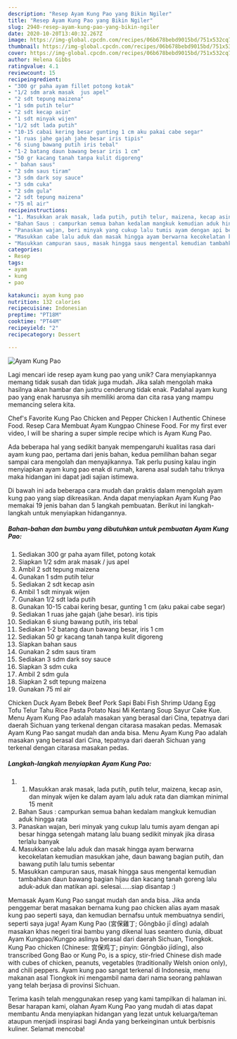 ```yaml
---
description: "Resep Ayam Kung Pao yang Bikin Ngiler"
title: "Resep Ayam Kung Pao yang Bikin Ngiler"
slug: 2940-resep-ayam-kung-pao-yang-bikin-ngiler
date: 2020-10-20T13:40:32.267Z
image: https://img-global.cpcdn.com/recipes/06b678bebd9015bd/751x532cq70/ayam-kung-pao-foto-resep-utama.jpg
thumbnail: https://img-global.cpcdn.com/recipes/06b678bebd9015bd/751x532cq70/ayam-kung-pao-foto-resep-utama.jpg
cover: https://img-global.cpcdn.com/recipes/06b678bebd9015bd/751x532cq70/ayam-kung-pao-foto-resep-utama.jpg
author: Helena Gibbs
ratingvalue: 4.1
reviewcount: 15
recipeingredient:
- "300 gr paha ayam fillet potong kotak"
- "1/2 sdm arak masak  jus apel"
- "2 sdt tepung maizena"
- "1 sdm putih telur"
- "2 sdt kecap asin"
- "1 sdt minyak wijen"
- "1/2 sdt lada putih"
- "10-15 cabai kering besar gunting 1 cm aku pakai cabe segar"
- "1 ruas jahe gajah jahe besar iris tipis"
- "6 siung bawang putih iris tebal"
- "1-2 batang daun bawang besar iris 1 cm"
- "50 gr kacang tanah tanpa kulit digoreng"
- " bahan saus"
- "2 sdm saus tiram"
- "3 sdm dark soy sauce"
- "3 sdm cuka"
- "2 sdm gula"
- "2 sdt tepung maizena"
- "75 ml air"
recipeinstructions:
- "1. Masukkan arak masak, lada putih, putih telur, maizena, kecap asin, dan minyak wijen ke dalam ayam lalu aduk rata dan diamkan minimal 15 menit"
- "Bahan Saus : campurkan semua bahan kedalam mangkuk kemudian aduk hingga rata"
- "Panaskan wajan, beri minyak yang cukup lalu tumis ayam dengan api besar hingga setengah matang lalu buang sedikit minyak jika dirasa terlalu banyak"
- "Masukkan cabe lalu aduk dan masak hingga ayam berwarna kecokelatan kemudian masukkan jahe, daun bawang bagian putih, dan bawang putih lalu tumis sebentar"
- "Masukkan campuran saus, masak hingga saus mengental kemudian tambahkan daun bawang bagian hijau dan kacang tanah goreng lalu aduk-aduk dan matikan api. selesai......siap disantap :)"
categories:
- Resep
tags:
- ayam
- kung
- pao

katakunci: ayam kung pao 
nutrition: 132 calories
recipecuisine: Indonesian
preptime: "PT18M"
cooktime: "PT44M"
recipeyield: "2"
recipecategory: Dessert

---
```



![Ayam Kung Pao](https://img-global.cpcdn.com/recipes/06b678bebd9015bd/751x532cq70/ayam-kung-pao-foto-resep-utama.jpg)

Lagi mencari ide resep ayam kung pao yang unik? Cara menyiapkannya memang tidak susah dan tidak juga mudah. Jika salah mengolah maka hasilnya akan hambar dan justru cenderung tidak enak. Padahal ayam kung pao yang enak harusnya sih memiliki aroma dan cita rasa yang mampu memancing selera kita.

Chef&#39;s Favorite Kung Pao Chicken and Pepper Chicken l Authentic Chinese Food. Resep Cara Membuat Ayam Kungpao Chinese Food. For my first ever video, I will be sharing a super simple recipe which is Ayam Kung Pao.

Ada beberapa hal yang sedikit banyak mempengaruhi kualitas rasa dari ayam kung pao, pertama dari jenis bahan, kedua pemilihan bahan segar sampai cara mengolah dan menyajikannya. Tak perlu pusing kalau ingin menyiapkan ayam kung pao enak di rumah, karena asal sudah tahu triknya maka hidangan ini dapat jadi sajian istimewa.


Di bawah ini ada beberapa cara mudah dan praktis dalam mengolah ayam kung pao yang siap dikreasikan. Anda dapat menyiapkan Ayam Kung Pao memakai 19 jenis bahan dan 5 langkah pembuatan. Berikut ini langkah-langkah untuk menyiapkan hidangannya.

<!--inarticleads1-->

##### Bahan-bahan dan bumbu yang dibutuhkan untuk pembuatan Ayam Kung Pao:

1. Sediakan 300 gr paha ayam fillet, potong kotak
1. Siapkan 1/2 sdm arak masak / jus apel
1. Ambil 2 sdt tepung maizena
1. Gunakan 1 sdm putih telur
1. Sediakan 2 sdt kecap asin
1. Ambil 1 sdt minyak wijen
1. Gunakan 1/2 sdt lada putih
1. Gunakan 10-15 cabai kering besar, gunting 1 cm (aku pakai cabe segar)
1. Sediakan 1 ruas jahe gajah (jahe besar). iris tipis
1. Sediakan 6 siung bawang putih, iris tebal
1. Sediakan 1-2 batang daun bawang besar, iris 1 cm
1. Sediakan 50 gr kacang tanah tanpa kulit digoreng
1. Siapkan  bahan saus
1. Gunakan 2 sdm saus tiram
1. Sediakan 3 sdm dark soy sauce
1. Siapkan 3 sdm cuka
1. Ambil 2 sdm gula
1. Siapkan 2 sdt tepung maizena
1. Gunakan 75 ml air


Chicken Duck Ayam Bebek Beef Pork Sapi Babi Fish Shrimp Udang Egg Tofu Telur Tahu Rice Pasta Potato Nasi Mi Kentang Soup Sayur Cake Kue. Menu Ayam Kung Pao adalah masakan yang berasal dari Cina, tepatnya dari daerah Sichuan yang terkenal dengan citarasa masakan pedas. Memasak Ayam Kung Pao sangat mudah dan anda bisa. Menu Ayam Kung Pao adalah masakan yang berasal dari Cina, tepatnya dari daerah Sichuan yang terkenal dengan citarasa masakan pedas. 

<!--inarticleads2-->

##### Langkah-langkah menyiapkan Ayam Kung Pao:

1. 1. Masukkan arak masak, lada putih, putih telur, maizena, kecap asin, dan minyak wijen ke dalam ayam lalu aduk rata dan diamkan minimal 15 menit
1. Bahan Saus : campurkan semua bahan kedalam mangkuk kemudian aduk hingga rata
1. Panaskan wajan, beri minyak yang cukup lalu tumis ayam dengan api besar hingga setengah matang lalu buang sedikit minyak jika dirasa terlalu banyak
1. Masukkan cabe lalu aduk dan masak hingga ayam berwarna kecokelatan kemudian masukkan jahe, daun bawang bagian putih, dan bawang putih lalu tumis sebentar
1. Masukkan campuran saus, masak hingga saus mengental kemudian tambahkan daun bawang bagian hijau dan kacang tanah goreng lalu aduk-aduk dan matikan api. selesai......siap disantap :)


Memasak Ayam Kung Pao sangat mudah dan anda bisa. Jika anda penggemar berat masakan bernama kung pao chicken alias ayam masak kung pao seperti saya, dan kemudian bernafsu untuk membuatnya sendiri, seperti saya juga! Ayam Kung Pao (宮保雞丁; Gōngbǎo jī dīng) adalah masakan khas negeri tirai bambu yang dikenal luas seantero dunia, dibuat Ayam Kungpao/Kungpo aslinya berasal dari daerah Sichuan, Tiongkok. Kung Pao chicken (Chinese: 宫保鸡丁; pinyin: Gōngbǎo jīdīng), also transcribed Gong Bao or Kung Po, is a spicy, stir-fried Chinese dish made with cubes of chicken, peanuts, vegetables (traditionally Welsh onion only), and chili peppers. Ayam kung pao sangat terkenal di Indonesia, menu makanan asal Tiongkok ini mengambil nama dari nama seorang pahlawan yang telah berjasa di provinsi Sichuan. 

Terima kasih telah menggunakan resep yang kami tampilkan di halaman ini. Besar harapan kami, olahan Ayam Kung Pao yang mudah di atas dapat membantu Anda menyiapkan hidangan yang lezat untuk keluarga/teman ataupun menjadi inspirasi bagi Anda yang berkeinginan untuk berbisnis kuliner. Selamat mencoba!
